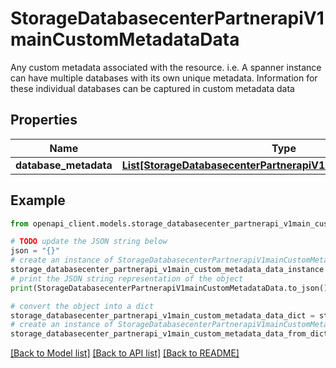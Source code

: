 # StorageDatabasecenterPartnerapiV1mainCustomMetadataData

Any custom metadata associated with the resource. i.e. A spanner instance can have multiple databases with its own unique metadata. Information for these individual databases can be captured in custom metadata data

## Properties

Name | Type | Description | Notes
------------ | ------------- | ------------- | -------------
**database_metadata** | [**List[StorageDatabasecenterPartnerapiV1mainDatabaseMetadata]**](StorageDatabasecenterPartnerapiV1mainDatabaseMetadata.md) |  | [optional] 

## Example

```python
from openapi_client.models.storage_databasecenter_partnerapi_v1main_custom_metadata_data import StorageDatabasecenterPartnerapiV1mainCustomMetadataData

# TODO update the JSON string below
json = "{}"
# create an instance of StorageDatabasecenterPartnerapiV1mainCustomMetadataData from a JSON string
storage_databasecenter_partnerapi_v1main_custom_metadata_data_instance = StorageDatabasecenterPartnerapiV1mainCustomMetadataData.from_json(json)
# print the JSON string representation of the object
print(StorageDatabasecenterPartnerapiV1mainCustomMetadataData.to_json())

# convert the object into a dict
storage_databasecenter_partnerapi_v1main_custom_metadata_data_dict = storage_databasecenter_partnerapi_v1main_custom_metadata_data_instance.to_dict()
# create an instance of StorageDatabasecenterPartnerapiV1mainCustomMetadataData from a dict
storage_databasecenter_partnerapi_v1main_custom_metadata_data_from_dict = StorageDatabasecenterPartnerapiV1mainCustomMetadataData.from_dict(storage_databasecenter_partnerapi_v1main_custom_metadata_data_dict)
```
[[Back to Model list]](../README.md#documentation-for-models) [[Back to API list]](../README.md#documentation-for-api-endpoints) [[Back to README]](../README.md)


